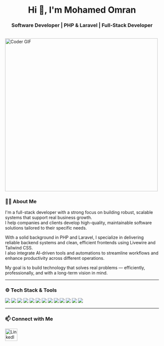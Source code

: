 <h1 align="center">Hi 👋, I'm Mohamed Omran</h1>
<h3 align="center">Software Developer | PHP & Laravel | Full-Stack Developer</h3>

  <br>
    <img src="https://media.giphy.com/media/SWoSkN6DxTszqIKEqv/giphy.gif" alt="Coder GIF" width="500">
 </abc

---
### 👨‍💻 About Me

I'm a full-stack developer with a strong focus on building robust, scalable systems that support real business growth.  
I help companies and clients develop high-quality, maintainable software solutions tailored to their specific needs.

With a solid background in PHP and Laravel, I specialize in delivering reliable backend systems and clean, efficient frontends using Livewire and Tailwind CSS.  
I also integrate AI-driven tools and automations to streamline workflows and enhance productivity across different operations.

My goal is to build technology that solves real problems — efficiently, professionally, and with a long-term vision in mind.

---
### ⚙️ Tech Stack & Tools

<p align="left">
  <img src="https://img.shields.io/badge/PHP-777BB4?style=for-the-badge&logo=php&logoColor=white" />
  <img src="https://img.shields.io/badge/Laravel-FF2D20?style=for-the-badge&logo=laravel&logoColor=white" />
  <img src="https://img.shields.io/badge/Blade-FF2D20?style=for-the-badge&logo=laravel&logoColor=white" />
  <img src="https://img.shields.io/badge/Livewire-4E5D94?style=for-the-badge&logo=laravel&logoColor=white" />
  <img src="https://img.shields.io/badge/Tailwind-38B2AC?style=for-the-badge&logo=tailwind-css&logoColor=white" />
  <img src="https://img.shields.io/badge/Bootstrap-563D7C?style=for-the-badge&logo=bootstrap&logoColor=white" />
  <img src="https://img.shields.io/badge/HTML5-E34F26?style=for-the-badge&logo=html5&logoColor=white" />
  <img src="https://img.shields.io/badge/CSS3-1572B6?style=for-the-badge&logo=css3&logoColor=white" />
  <img src="https://img.shields.io/badge/JavaScript-F7DF1E?style=for-the-badge&logo=javascript&logoColor=black" />
  <img src="https://img.shields.io/badge/MySQL-005C84?style=for-the-badge&logo=mysql&logoColor=white" />
  <img src="https://img.shields.io/badge/Git-F05032?style=for-the-badge&logo=git&logoColor=white" />
  <img src="https://img.shields.io/badge/GitHub-181717?style=for-the-badge&logo=github&logoColor=white" />
  <img src="https://img.shields.io/badge/VS_Code-007ACC?style=for-the-badge&logo=visual-studio-code&logoColor=white" />
</p>

---

### 📫 Connect with Me
<p align="left">
  <a href="https://www.linkedin.com/in/mohamed-omran-0a5898278" title="Connect on LinkedIn" target="_blank">
    <img src="https://cdn.jsdelivr.net/gh/devicons/devicon/icons/linkedin/linkedin-original.svg" alt="LinkedIn" width="40" height="40"/>
  </a>
</p>
